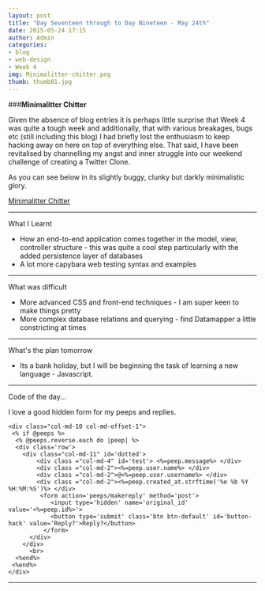 ```yaml
---
layout: post
title: "Day Seventeen through to Day Nineteen - May 24th"
date: 2015-05-24 17:15
author: Admin
categories:
- blog
- web-design
- Week 4
img: Minimalitter-chitter.png
thumb: thumb01.jpg
---
```


###<b>Minimalitter Chitter</b>

Given the absence of blog entries it is perhaps little surprise that Week 4 was quite a tough week and additionally, that with various breakages, bugs etc (still including this blog) I had briefly lost the enthusiasm to keep hacking away on here on top of everything else.
That said, I have been revitalised by channelling my angst and inner struggle into our weekend challenge of creating a Twitter Clone.

As you can see below in its slightly buggy, clunky but darkly minimalistic glory.

[Minimalitter Chitter](https://minimalitter-chitter-ah.herokuapp.com/)

****

What I Learnt

* How an end-to-end application comes together in the model, view, controller structure - this was quite a cool step particularly with the added persistence layer of databases
* A lot more capybara web testing syntax and examples

****

What was difficult

* More advanced CSS and front-end techniques - I am super keen to make things pretty
* More complex database relations and querying - find Datamapper a little constricting at times

****

What's the plan tomorrow

* Its a bank holiday, but I will be beginning the task of learning a new language - Javascript.

****

Code of the day...

I love a good hidden form for my peeps and replies.

    <div class="col-md-10 col-md-offset-1">
     <% if @peeps %>
      <% @peeps.reverse.each do |peep| %>
      <div class='row'>
        <div class="col-md-11" id='dotted'>
            <div class ="col-md-4" id='test'> <%=peep.message%> </div>
            <div class ="col-md-2"><%=peep.user.name%> </div>
            <div class ="col-md-2">@<%=peep.user.username%> </div>
            <div class ="col-md-2"><%=peep.created_at.strftime('%e %b %Y %H:%M:%S')%> </div>
             <form action='peeps/makereply' method='post'>
                <input type='hidden' name='original_id' value='<%=peep.id%>'>
                <button type='submit' class='btn btn-default' id='button-hack' value='Reply?'>Reply?</button>
              </form>
          </div>
        </div>
          <br>
      <%end%>
     <%end%>
    </div>

****
<!--more-->


[hampden]: https://github.com/jekyll/jekyll
